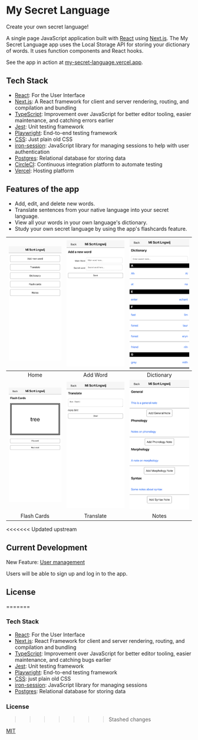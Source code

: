 # My Secret Language

Create your own secret language!

A single page JavaScript application built with [React](https://reactjs.org) using [Next.js](https://nextjs.org/). The My Secret Language app uses the Local Storage API for storing your dictionary of words. It uses function components and React hooks.

See the app in action at [my-secret-language.vercel.app](https://my-secret-language.vercel.app/).

## Tech Stack

- [React](https://reactjs.org/): For the User Interface
- [Next.js](https://nextjs.org): A React framework for client and server rendering, routing, and compilation and bundling
- [TypeScript](https://www.typescriptlang.org/): Improvement over JavaScript for better editor tooling, easier maintenance, and catching errors earlier
- [Jest](https://jestjs.io/): Unit testing framework
- [Playwright](https://playwright.dev/): End-to-end testing framework
- [CSS](https://developer.mozilla.org/en-US/docs/Learn/CSS/First_steps/What_is_CSS): Just plain old CSS
- [iron-session](https://github.com/vvo/iron-session): JavaScript library for managing sessions to help with user authentication
- [Postgres](https://www.postgresql.org/): Relational database for storing data
- [CircleCI](https://circleci.com/): Continuous integration platform to automate testing
- [Vercel](https://vercel.com/): Hosting platform

## Features of the app

- Add, edit, and delete new words.
- Translate sentences from your native language into your secret language.
- View all your words in your own language's dictionary.
- Study your own secret language by using the app's flashcards feature.

|    ![App Home](docs/screenshots/home.png)     | ![App Home](docs/screenshots/add-word.png)  | ![App Home](docs/screenshots/dictionary.png) |
| :-------------------------------------------: | :-----------------------------------------: | :------------------------------------------: |
|                     Home                      |                  Add Word                   |                  Dictionary                  |
| ![App Home](docs/screenshots/flash-cards.png) | ![App Home](docs/screenshots/translate.png) |   ![App Home](docs/screenshots/notes.png)    |
|                  Flash Cards                  |                  Translate                  |                    Notes                     |

<<<<<<< Updated upstream

## Current Development

New Feature: [User management](https://github.com/dmatthew/my-secret-language/pull/13)

Users will be able to sign up and log in to the app.

## License

=======

### Tech Stack

- [React](https://reactjs.org/): For the User Interface
- [Next.js](https://nextjs.org): React Framework for client and server rendering, routing, and compilation and bundling
- [TypeScript](https://www.typescriptlang.org/): Improvement over JavaScript for better editor tooling, easier maintenance, and catching bugs earlier
- [Jest](https://jestjs.io/): Unit testing framework
- [Playwright](https://playwright.dev/): End-to-end testing framework
- [CSS](https://developer.mozilla.org/en-US/docs/Learn/CSS/First_steps/What_is_CSS): just plain old CSS
- [iron-session](https://github.com/vvo/iron-session): JavaScript library for managing sessions
- [Postgres](https://www.postgresql.org/): Relational database for storing data

### License

> > > > > > > Stashed changes

[MIT](/LICENSE)
